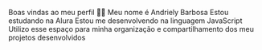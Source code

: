 Boas vindas ao meu perfil 💙💙
Meu nome é Andriely Barbosa
Estou estudando na Alura
Estou me desenvolvendo na linguagem JavaScript
Utilizo esse espaço para minha organização e compartilhamento dos meu projetos desenvolvidos
